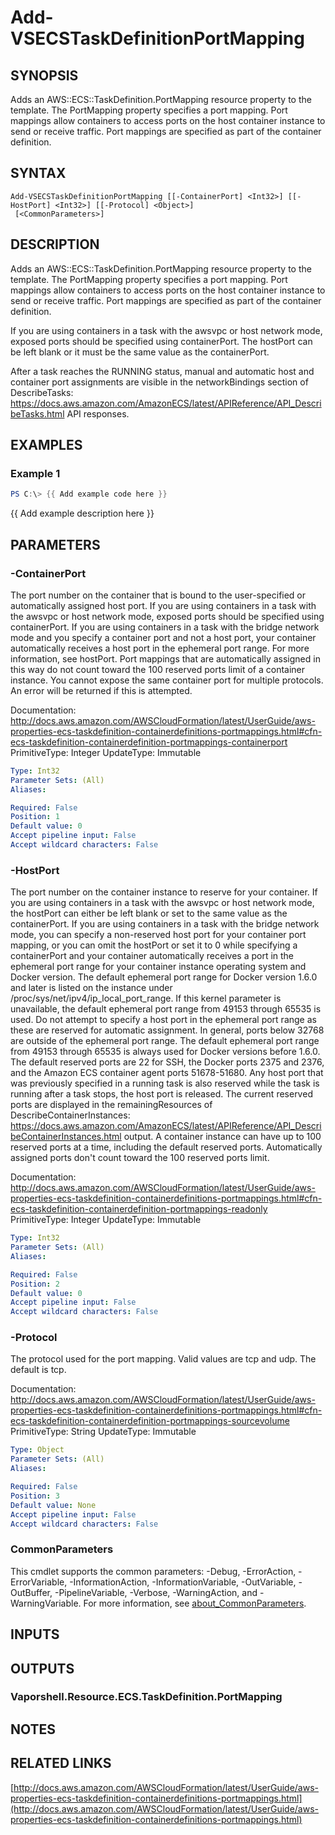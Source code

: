 # Add-VSECSTaskDefinitionPortMapping

## SYNOPSIS
Adds an AWS::ECS::TaskDefinition.PortMapping resource property to the template.
The PortMapping property specifies a port mapping.
Port mappings allow containers to access ports on the host container instance to send or receive traffic.
Port mappings are specified as part of the container definition.

## SYNTAX

```
Add-VSECSTaskDefinitionPortMapping [[-ContainerPort] <Int32>] [[-HostPort] <Int32>] [[-Protocol] <Object>]
 [<CommonParameters>]
```

## DESCRIPTION
Adds an AWS::ECS::TaskDefinition.PortMapping resource property to the template.
The PortMapping property specifies a port mapping.
Port mappings allow containers to access ports on the host container instance to send or receive traffic.
Port mappings are specified as part of the container definition.

If you are using containers in a task with the awsvpc or host network mode, exposed ports should be specified using containerPort.
The hostPort can be left blank or it must be the same value as the containerPort.

After a task reaches the RUNNING status, manual and automatic host and container port assignments are visible in the networkBindings section of DescribeTasks: https://docs.aws.amazon.com/AmazonECS/latest/APIReference/API_DescribeTasks.html API responses.

## EXAMPLES

### Example 1
```powershell
PS C:\> {{ Add example code here }}
```

{{ Add example description here }}

## PARAMETERS

### -ContainerPort
The port number on the container that is bound to the user-specified or automatically assigned host port.
If you are using containers in a task with the awsvpc or host network mode, exposed ports should be specified using containerPort.
If you are using containers in a task with the bridge network mode and you specify a container port and not a host port, your container automatically receives a host port in the ephemeral port range.
For more information, see hostPort.
Port mappings that are automatically assigned in this way do not count toward the 100 reserved ports limit of a container instance.
You cannot expose the same container port for multiple protocols.
An error will be returned if this is attempted.

Documentation: http://docs.aws.amazon.com/AWSCloudFormation/latest/UserGuide/aws-properties-ecs-taskdefinition-containerdefinitions-portmappings.html#cfn-ecs-taskdefinition-containerdefinition-portmappings-containerport
PrimitiveType: Integer
UpdateType: Immutable

```yaml
Type: Int32
Parameter Sets: (All)
Aliases:

Required: False
Position: 1
Default value: 0
Accept pipeline input: False
Accept wildcard characters: False
```

### -HostPort
The port number on the container instance to reserve for your container.
If you are using containers in a task with the awsvpc or host network mode, the hostPort can either be left blank or set to the same value as the containerPort.
If you are using containers in a task with the bridge network mode, you can specify a non-reserved host port for your container port mapping, or you can omit the hostPort or set it to 0 while specifying a containerPort and your container automatically receives a port in the ephemeral port range for your container instance operating system and Docker version.
The default ephemeral port range for Docker version 1.6.0 and later is listed on the instance under /proc/sys/net/ipv4/ip_local_port_range.
If this kernel parameter is unavailable, the default ephemeral port range from 49153 through 65535 is used.
Do not attempt to specify a host port in the ephemeral port range as these are reserved for automatic assignment.
In general, ports below 32768 are outside of the ephemeral port range.
The default ephemeral port range from 49153 through 65535 is always used for Docker versions before 1.6.0.
The default reserved ports are 22 for SSH, the Docker ports 2375 and 2376, and the Amazon ECS container agent ports 51678-51680.
Any host port that was previously specified in a running task is also reserved while the task is running after a task stops, the host port is released.
The current reserved ports are displayed in the remainingResources of DescribeContainerInstances: https://docs.aws.amazon.com/AmazonECS/latest/APIReference/API_DescribeContainerInstances.html output.
A container instance can have up to 100 reserved ports at a time, including the default reserved ports.
Automatically assigned ports don't count toward the 100 reserved ports limit.

Documentation: http://docs.aws.amazon.com/AWSCloudFormation/latest/UserGuide/aws-properties-ecs-taskdefinition-containerdefinitions-portmappings.html#cfn-ecs-taskdefinition-containerdefinition-portmappings-readonly
PrimitiveType: Integer
UpdateType: Immutable

```yaml
Type: Int32
Parameter Sets: (All)
Aliases:

Required: False
Position: 2
Default value: 0
Accept pipeline input: False
Accept wildcard characters: False
```

### -Protocol
The protocol used for the port mapping.
Valid values are tcp and udp.
The default is tcp.

Documentation: http://docs.aws.amazon.com/AWSCloudFormation/latest/UserGuide/aws-properties-ecs-taskdefinition-containerdefinitions-portmappings.html#cfn-ecs-taskdefinition-containerdefinition-portmappings-sourcevolume
PrimitiveType: String
UpdateType: Immutable

```yaml
Type: Object
Parameter Sets: (All)
Aliases:

Required: False
Position: 3
Default value: None
Accept pipeline input: False
Accept wildcard characters: False
```

### CommonParameters
This cmdlet supports the common parameters: -Debug, -ErrorAction, -ErrorVariable, -InformationAction, -InformationVariable, -OutVariable, -OutBuffer, -PipelineVariable, -Verbose, -WarningAction, and -WarningVariable. For more information, see [about_CommonParameters](http://go.microsoft.com/fwlink/?LinkID=113216).

## INPUTS

## OUTPUTS

### Vaporshell.Resource.ECS.TaskDefinition.PortMapping
## NOTES

## RELATED LINKS

[http://docs.aws.amazon.com/AWSCloudFormation/latest/UserGuide/aws-properties-ecs-taskdefinition-containerdefinitions-portmappings.html](http://docs.aws.amazon.com/AWSCloudFormation/latest/UserGuide/aws-properties-ecs-taskdefinition-containerdefinitions-portmappings.html)

